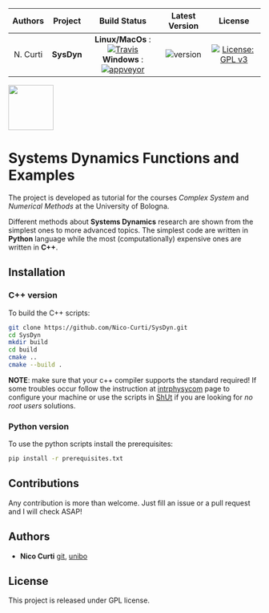 | **Authors**  | **Project** | **Build Status**              | **Latest Version** | **License** |
|:------------:|:-----------:|:-----------------------------:|:------------------:|:-----------:|
|   N. Curti   |   **SysDyn**    | **Linux/MacOs** : [![Travis](https://travis-ci.com/Nico-Curti/SysDyn.svg?branch=master)](https://travis-ci.com/Nico-Curti/SysDyn) <br/> **Windows** : [![appveyor](https://ci.appveyor.com/api/projects/status/iwcl52c5ngx92w94?svg=true)](https://ci.appveyor.com/project/Nico-Curti/sysdyn)  | ![version](https://img.shields.io/badge/PyPI-v1.0.0-orange.svg?style=plastic) | [![License: GPL v3](https://img.shields.io/badge/License-GPL%20v3-blue.svg)](https://github.com/Nico-Curti/SysDyn/blob/master/LICENSE)

<a href="https://github.com/physycom">
<div class="image">
<img src="https://cdn.rawgit.com/physycom/templates/697b327d/logo_unibo.png" width="90" height="90">
</div>
</a>

# Systems Dynamics Functions and Examples

The project is developed as tutorial for the courses *Complex System* and *Numerical Methods* at the University of Bologna.

Different methods about **Systems Dynamics** research are shown from the simplest ones to more advanced topics. The simplest code are written in **Python** language while the most (computationally) expensive ones are written in **C++**.

## Installation

### C++ version

To build the C++ scripts:

```bash
git clone https://github.com/Nico-Curti/SysDyn.git
cd SysDyn
mkdir build
cd build
cmake ..
cmake --build .
```

**NOTE**: make sure that your c++ compiler supports the standard required! If some troubles occur follow the instruction at [intrphysycom](https://github.com/physycom/intrphysycom) page to configure your machine or use the scripts in [ShUt](https:://github.com//Nico-Curti/shut) if you are looking for *no root users* solutions.

### Python version

To use the python scripts install the prerequisites:

```bash
pip install -r prerequisites.txt
```

## Contributions

Any contribution is more than welcome. Just fill an issue or a pull request and I will check ASAP!

## Authors

* **Nico Curti** [git](https://github.com/Nico-Curti), [unibo](https://www.unibo.it/sitoweb/nico.curti2)

## License

This project is released under GPL license.
